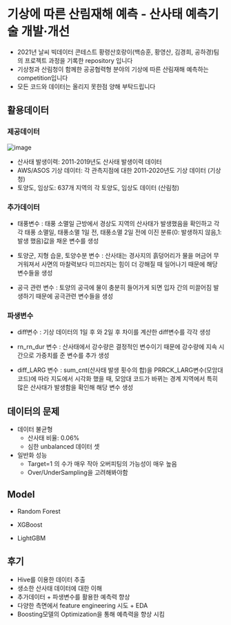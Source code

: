 # 기상에 따른 산림재해 예측 - 산사태 예측기술 개발·개선

 * 2021년 날씨 빅데이터 콘테스트 황령산호랑이(백승훈, 황영산, 김경희, 공하경)팀의 프로젝트 과정을 기록한 repository 입니다
 * 기상청과 산림청이 함께한 공공협력형 분야의 기상에 따른 산림재해 예측하는 competition입니다
 * 모든 코드와 데이터는 올리지 못한점 양해 부탁드립니다

## 활용데이터 

### 제공데이터
![image](https://user-images.githubusercontent.com/67913569/131528549-338b0d6e-8ca8-411c-9cd5-06de6f39aade.png)
- 산사태 발생이력: 2011-2019년도 산사태 발생이력 데이터
- AWS/ASOS 기상 데이터: 각 관측지점에 대한 2011-2020년도 기상 데이터 (기상청)
- 토양도, 임상도: 637개 지역의 각 토양도, 임상도 데이터 (산림청)

### 추가데이터
- 태풍변수 : 태풍 소멸일 근방에서 경상도 지역의 산사태가 발생했음을 확인하고 각각 태풍 소멸일, 태풍소멸 1일 전, 태풍소멸 2일 전에 이진 분류(0: 발생하지 않음,1: 발생 했음)값을 채운 변수를 생성

- 토양군, 지형 습윤, 토양수분 변수 : 산사태는 경사지의 흙덩어리가 물을 머금어 무거워져서 사면의 마찰력보다 미끄러지는 힘이 더 강해질 때 일어나기 때문에 해당 변수들을 생성

- 공극 관련 변수 : 토양의 공극에 물이 충분히 들어가게 되면 입자 간의 미끌어짐 발생하기 때문에 공극관련 변수들을 생성
  
### 파생변수
- diff변수 : 기상 데이터의 1일 후 와 2일 후 차이를 계산한 diff변수를 각각 생성

- rn_rn_dur 변수 : 산사태에서 강수량은 결정적인 변수이기 때문에 강수량에 지속 시간으로 가중치를 준 변수를 추가 생성

- diff_LARG 변수 : sum_cnt(산사태 발생 횟수의 합)을 PRRCK_LARG변수(모암대 코드)에 따라 지도에서 시각화 했을 때, 모암대 코드가 바뀌는 경계 지역에서 특히 많은 산사태가 발생함을 확인해 해당 변수 생성

## 데이터의 문제
- 데이터 불균형
  - 산사태 비율: 0.06%
  - 심한 unbalanced 데이터 셋
- 일반화 성능
  - Target=1 의 수가 매우 작아 오버피팅의 가능성이 매우 높음
  - Over/UnderSampling을 고려해봐야함

## Model
- Random Forest
    
- XGBoost

- LightGBM

## 후기
- Hive를 이용한 데이터 추출
- 생소한 산사태 데이터에 대한 이해
- 추가데이터 + 파생변수를 활용한 예측력 향상
- 다양한 측면에서 feature engineering 시도 + EDA
- Boosting모델의 Optimization을 통해 예측력을 향상 시킴

